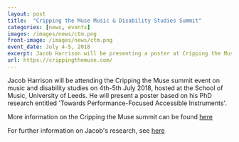 ```yaml
---
layout: post
title:  "Cripping the Muse Music & Disability Studies Summit"
categories: [news, events]
images: /images/news/ctm.png
front-image: /images/news/ctm.png
event_date: July 4-5, 2018
excerpt: Jacob Harrison will be presenting a poster at Cripping the Muse summit event 2018
url: https://crippingthemuse.com/
---
```


Jacob Harrison will be attending the Cripping the Muse summit event on music and disability studies on 4th-5th July 2018, hosted at the School of Music, University of Leeds. He will present a poster based on his PhD research entitled 'Towards Performance-Focused Accessible Instruments'.

More information on the Cripping the Muse summit can be found [here](https://crippingthemuse.com/)

For further information on Jacob's research, see [here](http://instrumentslab.org/research/accessible-instruments.html)
